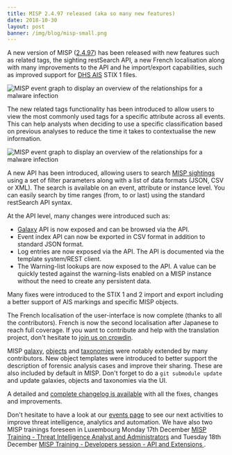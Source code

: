 ```yaml
---
title: MISP 2.4.97 released (aka so many new features)
date: 2018-10-30
layout: post
banner: /img/blog/misp-small.png
---
```


A new version of MISP ([2.4.97](https://github.com/MISP/MISP/tree/v2.4.97)) has been released with new features such as related tags, the sighting restSearch API, a new French localisation along with many improvements to the API and he import/export capabilities, such as improved support for [DHS AIS](https://www.us-cert.gov/ais) STIX 1 files.

![MISP event graph to display an overview of the relationships for a malware infection](/img/blog/eventgraph.png)

The new related tags functionality has been introduced to allow users to view the most commonly used tags for a specific attribute across all events. This can help analysts when deciding to use a specific classification based on previous analyses to reduce the time it takes to contextualise the new information.

![MISP event graph to display an overview of the relationships for a malware infection](/img/blog/related-tags.png)

A new API has been introduced, allowing users to search [MISP sightings](https://www.misp.software/2017/02/16/Sighting-The-Next-Level.html) using a set of filter parameters along with a list of data formats (JSON, CSV or XML). The search is available on an event, attribute or instance level. You can easily search by time ranges (from, to or last) using the standard restSearch API syntax.

At the API level, many changes were introduced such as:

 - [Galaxy](/galaxy.html) API is now exposed and can be browsed via the API.
 - Event index API can now be exported in CSV format in addition to standard JSON format.
 - Log entries are now exposed via the API. The API is documented via the template system/REST client.
 - The Warning-list lookups are now exposed to the API. A value can be quickly tested against the warning-lists enabled on a MISP instance without the need to create any persistent data.

Many fixes were introduced to the STIX 1 and 2 import and export including a better support of AIS markings and specific MISP objects.

The French localisation of the user-interface is now complete (thanks to all the contributors). French is now the second localisation after Japanese to reach full coverage. If you want to contribute and help with the translation project, don't hesitate to [join us on crowdin](https://crowdin.com/project/misp).

MISP [galaxy](/galaxy.pdf), [objects](/objects.pdf) and [taxonomies](/taxonomies.pdf) were notably extended by many contributors. New object templates were introduced to better support the description of forensic analysis cases and improve their sharing. These are also included by default in MISP. Don't forget to do a `git submodule update` and update galaxies, objects and taxonomies via the UI.

A detailed and [complete changelog is available](http://www.misp-project.org/Changelog.txt) with all the fixes, changes and improvements.

Don't hesitate to have a look at our [events page](http://www.misp-project.org/events/) to see our next activities to improve threat intelligence, analytics and automation. We have also two MISP trainings foreseen in Luxembourg Monday 17th December [MISP Training - Threat Intelligence Analyst and Administrators](https://en.xing-events.com/MURFIIQ) and Tuesday 18th December [MISP Training - Developers session - API and Extensions ](https://en.xing-events.com/QDBMTBT.html).
